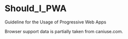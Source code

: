 # Should_I_PWA
Guideline for the Usage of Progressive Web Apps

Browser support data is partially taken from caniuse.com.